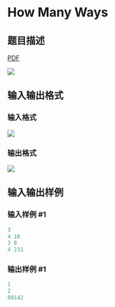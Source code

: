 # How Many Ways

## 题目描述

[problemUrl]: https://uva.onlinejudge.org/index.php?option=com_onlinejudge&Itemid=8&category=117&page=show_problem&problem=2767

[PDF](https://uva.onlinejudge.org/external/117/p11720.pdf)

![](https://cdn.luogu.com.cn/upload/vjudge_pic/UVA11720/c1c58563adc2ecd5e114fa10288dc07b48581363.png)

## 输入输出格式

### 输入格式

![](https://cdn.luogu.com.cn/upload/vjudge_pic/UVA11720/013faea24c8d12f8b6e46f65362188505710103b.png)

### 输出格式

![](https://cdn.luogu.com.cn/upload/vjudge_pic/UVA11720/3a4942e4f34bd9576e54faa15b0dc7edd280bb46.png)

## 输入输出样例

### 输入样例 #1

```cpp
3
4 10
3 8
4 231
```


### 输出样例 #1

```cpp
1
2
80142
```


